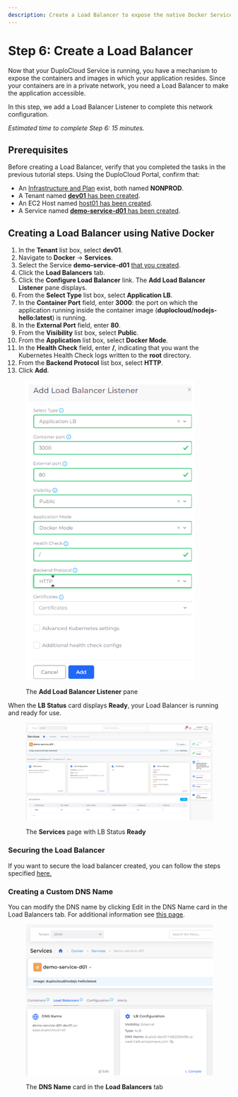 ```yaml
---
description: Create a Load Balancer to expose the native Docker Service
---
```


# Step 6: Create a Load Balancer

Now that your DuploCloud Service is running, you have a mechanism to expose the containers and images in which your application resides. Since your containers are in a private network, you need a Load Balancer to make the application accessible.

In this step, we add a Load Balancer Listener to complete this network configuration.

_Estimated time to complete Step 6: 15 minutes._

## Prerequisites

Before creating a Load Balancer, verify that you completed the tasks in the previous tutorial steps. Using the DuploCloud Portal, confirm that:

* An [Infrastructure and Plan](../step-1-infrastructure.md) exist, both named **NONPROD**.
* A Tenant named [**dev01** has been created](../step-2-tenant.md).
* An EC2 Host named [host01 has been created](step-4-create-ec2-host.md).
* A Service named [**demo-service-d01** has been created](step-5-create-app-via-docker-native.md).&#x20;

## Creating a Load Balancer using Native Docker

1. In the **Tenant** list box, select **dev01**.
2. Navigate to **Docker** -> **Services**.
3. Select the Service **demo-service-d01** [that you created](step-5-create-app-via-docker-native.md).
4. Click the **Load Balancers** tab.
5. Click the **Configure Load Balancer** link. The **Add Load Balancer Listener** pane displays.
6. From the **Select Type** list box, select **Application LB**.
7. In the **Container Port** field, enter **3000**: the port on which the application running inside the container image (**duplocloud/nodejs-hello:latest**) is running.
8. In the **External Port** field, enter **80**.
9. From the **Visibility** list box, select **Public**.
10. From the **Application** list box, select **Docker Mode**.
11. In the **Health Check** field, enter **/**, indicating that you want the Kubernetes Health Check logs written to the **root** directory.
12. From the **Backend Protocol** list box, select **HTTP**.
13. Click **Add**.

<div align="left">

<figure><img src="../../../.gitbook/assets/dockerp.png" alt=""><figcaption><p>The <strong>Add Load Balancer Listener</strong> pane</p></figcaption></figure>

</div>

When the **LB Status** card displays **Ready**, your Load Balancer is running and ready for use.

<figure><img src="../../../.gitbook/assets/help.png" alt=""><figcaption><p>The <strong>Services</strong> page with LB Status <strong>Ready</strong></p></figcaption></figure>

### Securing the Load Balancer

If you want to secure the load balancer created, you can follow the steps specified [here.](../quick-start-eks-services/step-7-secure-the-load-balancer.md)

### Creating a Custom DNS Name

You can modify the DNS name by clicking Edit in the DNS Name card in the Load Balancers tab. For additional information see [this page](../quick-start-eks-services/step-8-create-dns-name.md).

<figure><img src="../../../.gitbook/assets/shitpic.png" alt=""><figcaption><p>The <strong>DNS Name</strong> card in the <strong>Load Balancers</strong> tab</p></figcaption></figure>
